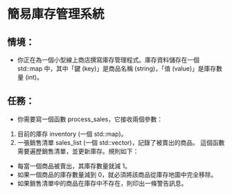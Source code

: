 # 簡易庫存管理系統
## 情境：
* 你正在為一個小型線上商店撰寫庫存管理程式。庫存資料儲存在一個 std::map 中，其中「鍵 (key)」是商品名稱 (string)，「值 (value)」是庫存數量 (int)。
## 任務：
* 你需要寫一個函數 process_sales，它接收兩個參數：
1. 目前的庫存 inventory (一個 std::map)。
2. 一張銷售清單 sales_list (一個 std::vector<string>)，記錄了被賣出的商品。
這個函數需要遍歷銷售清單，並更新庫存。規則如下：
* 每當一個商品被賣出，其庫存數量就減 1。
* 如果一個商品的庫存數量減到 0，就必須將該商品從庫存地圖中完全移除。
* 如果銷售清單中的商品在庫存中不存在，則印出一條警告訊息。

